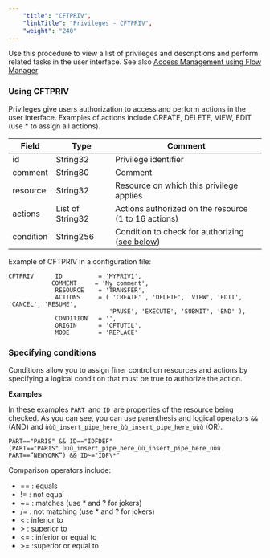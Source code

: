 ```yaml
---
    "title": "CFTPRIV",
    "linkTitle": "Privileges - CFTPRIV",
    "weight": "240"
---
```

Use this procedure to view a list of privileges and descriptions and perform related tasks in the user interface. See also [Access Management using Flow Manager](../../../../internal_a_m_start_here/fm_access_management)

### Using CFTPRIV

Privileges give users authorization to access and perform actions in the user interface. Examples of actions include CREATE, DELETE, VIEW, EDIT (use \* to assign all actions).


| Field | Type | Comment |
| --- | --- | --- |
| id | String32 | Privilege identifier |
| comment | String80 | Comment |
| resource | String32 | Resource on which this privilege applies |
| actions | List of String32 | Actions authorized on the resource (1 to 16 actions) |
| condition | String256 | Condition to check for authorizing ([see below](#Specifyi)) |


Example of CFTPRIV in a configuration file:

```
CFTPRIV      ID          = 'MYPRIV1',
            COMMENT     = 'My comment',
             RESOURCE    = 'TRANSFER',
             ACTIONS     = ( 'CREATE' , 'DELETE', 'VIEW', 'EDIT', 'CANCEL', 'RESUME',
                            'PAUSE', 'EXECUTE', 'SUBMIT', 'END' ),
             CONDITION   = '',
             ORIGIN      = 'CFTUTIL',
             MODE        = 'REPLACE'
```
<span id="Specifyi"></span>

### Specifying conditions

Conditions allow you to assign finer control on resources and actions by specifying a logical condition that must be true to authorize the action.

****Examples****

In these examples `PART `and `ID `are properties of the resource being checked. As you can see, you can use parenthesis and logical operators `&&` (AND) and `ùùù_insert_pipe_here_ùù_insert_pipe_here_ùùù` (OR).

```
PART=="PARIS" && ID=="IDFDEF"
(PART=="PARIS" ùùù_insert_pipe_here_ùù_insert_pipe_here_ùùù PART==”NEWYORK”) && ID~="IDF\*"
```

Comparison operators include:

- == : equals
- != : not equal
- ~= : matches (use \* and ? for jokers)
- /= : not matching (use \* and ? for jokers)
- &lt; : inferior to
- &gt; : superior to
- &lt;= : inferior or equal to
- &gt;= :superior or equal to
